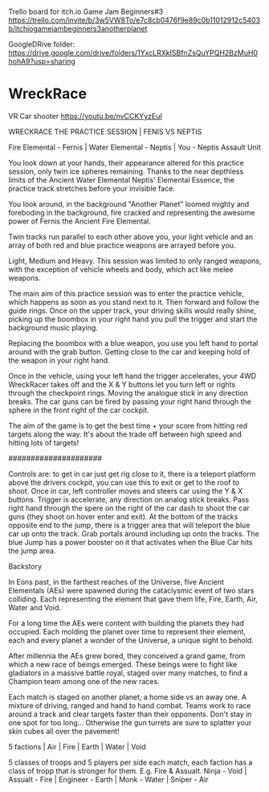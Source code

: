 Trello board for itch.io Game Jam Beginners#3
https://trello.com/invite/b/3w5VW8To/e7c8cb0476f9e89c0b11012912c5403b/itchiogamejambeginners3anotherplanet

GoogleDRive folder: https://drive.google.com/drive/folders/1YxcLRXkISBfnZsQuYPQH2BzMuH0hohA9?usp=sharing

# WreckRace
VR Car shooter
https://youtu.be/nvCCKYyzEuI

WRECKRACE THE PRACTICE SESSION | FENIS VS NEPTIS

Fire Elemental - Fernis | Water Elemental - Neptis | You - Neptis Assault Unit

You look down at your hands, their appearance altered for this practice session, only twin ice spheres remaining. Thanks to the near depthless limits of the Ancient Water Elemental Neptis' Elemental Essence, the practice track stretches before your invisible face.

You look around, in the background "Another Planet" loomed mighty and foreboding in the background, fire cracked and representing the awesome power of Fernis the Ancient Fire Elemental.

Twin tracks run parallel to each other above you, your light vehicle and an array of both red and blue practice weapons are arrayed before you.

Light, Medium and Heavy. This session was limited to only ranged weapons, with the exception of vehicle wheels and body, which act like melee weapons.

The main aim of this practice session was to enter the practice vehicle, which happens as soon as you stand next to it. Then forward and follow the guide rings. Once on the upper track, your driving skills would really shine, picking up the boombox in your right hand you pull the trigger and start the background music playing. 


Replacing the boombox with a blue weapon, you use you left hand to portal around with the grab button. Getting close to the car and keeping hold of the weapon in your right hand.

Once in the vehicle, using your left hand the trigger accelerates, your 4WD WreckRacer takes off and the X & Y buttons let you turn left or rights through the checkpoint rings. Moving the analogue stick in any direction breaks. The car guns can be fired by passing your right hand through the sphere in the front right of the car cockpit.

The aim of the game is to get the best time + your score from hitting red targets along the way. It's about the trade off between high speed and hitting lots of targets! 

#####################

Controls are: to get in car just get rig close to it, there is a teleport platform above the drivers cockpit, you can use this to exit or get to the roof to shoot. Once in car, left controller moves and steers car using the Y & X buttons. Trigger is accelerate, any direction on analog stick breaks. Pass right hand through the spere on the right of the car dash to shoot the car guns (they shoot on hover enter and exit). At the bottom of the tracks opposite end to the jump, there is a trigger area that will teleport the blue car up onto the track. Grab portals around including up onto the tracks. The blue Jump has a power booster on it that activates when the Blue Car hits the jump area. 

Backstory

In Eons past, in the farthest reaches of the Universe, five Ancient Elementals (AEs) were spawned during the cataclysmic event of two stars colliding. Each representing the element that gave them life, Fire, Earth, Air, Water and Void.

For a long time the AEs were content with building the planets they had occupied. Each molding the planet over time to represent their element, each and every planet a wonder of the Universe, a unique sight to behold.

After millennia the AEs grew bored, they conceived a grand game, from which a new race of beings emerged. These beings were to fight like gladiators in a massive battle royal, staged over many matches, to find a Champion team among one of the new races. 

Each match is staged on another planet, a home side vs an away one. A mixture of driving, ranged and hand to hand combat. Teams work to race around a track and clear targets faster than their opponents. Don't stay in one spot for too long... Otherwise the gun turrets are sure to splatter your skin cubes all over the pavement!

5 factions | Air | Fire | Earth | Water | Void

5 classes of troops and 5 players per side each match, each faction has a class of tropp that is stronger for them. E.g. Fire & Assualt.
Ninja - Void | Assualt - Fire | Engineer - Earth | Monk - Water | Sniper - Air
